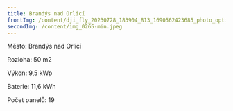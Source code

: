 ```yaml
---
title: Brandýs nad Orlicí
frontImg: /content/dji_fly_20230728_183904_813_1690562423685_photo_optimized-1-min.jpeg
secondImg: /content/img_0265-min.jpeg
---
```

Město: Brandýs nad Orlicí

Rozloha:  50 m2

Výkon: 9,5 kWp

Baterie: 11,6 kWh

Počet panelů: 19